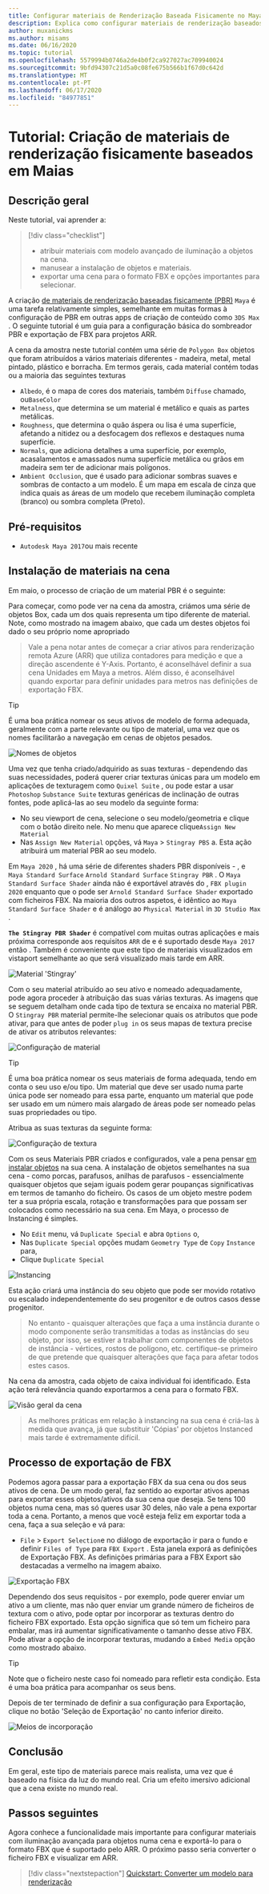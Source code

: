```yaml
---
title: Configurar materiais de Renderização Baseada Fisicamente no Maya
description: Explica como configurar materiais de renderização baseados fisicamente em Maias e exportá-lo para o formato FBX
author: muxanickms
ms.author: misams
ms.date: 06/16/2020
ms.topic: tutorial
ms.openlocfilehash: 5579994b0746a2de4b0f2ca927027ac709940024
ms.sourcegitcommit: 9bfd94307c21d5a0c08fe675b566b1f67d0c642d
ms.translationtype: MT
ms.contentlocale: pt-PT
ms.lasthandoff: 06/17/2020
ms.locfileid: "84977851"
---
```

# <a name="tutorial-setting-up-physically-based-rendering-materials-in-maya"></a>Tutorial: Criação de materiais de renderização fisicamente baseados em Maias

## <a name="overview"></a>Descrição geral
Neste tutorial, vai aprender a:

> [!div class="checklist"]
>
> * atribuir materiais com modelo avançado de iluminação a objetos na cena.
> * manusear a instalação de objetos e materiais.
> * exportar uma cena para o formato FBX e opções importantes para selecionar.

A criação [de materiais de renderização baseadas fisicamente (PBR)](../../overview/features/pbr-materials.md) `Maya` é uma tarefa relativamente simples, semelhante em muitas formas à configuração de PBR em outras apps de criação de conteúdo como `3DS Max` . O seguinte tutorial é um guia para a configuração básica do sombreador PBR e exportação de FBX para projetos ARR. 

A cena da amostra neste tutorial contém uma série de `Polygon Box` objetos que foram atribuídos a vários materiais diferentes - madeira, metal, metal pintado, plástico e borracha. Em termos gerais, cada material contém todas ou a maioria das seguintes texturas 

* `Albedo`, é o mapa de cores dos materiais, também `Diffuse` chamado, ou`BaseColor`
* `Metalness`, que determina se um material é metálico e quais as partes metálicas. 
* `Roughness`, que determina o quão áspera ou lisa é uma superfície, afetando a nitidez ou a desfocagem dos reflexos e destaques numa superfície.
* `Normals`, que adiciona detalhes a uma superfície, por exemplo, acasalamentos e amassados numa superfície metálica ou grãos em madeira sem ter de adicionar mais polígonos.
* `Ambient Occlusion`, que é usado para adicionar sombras suaves e sombras de contacto a um modelo. É um mapa em escala de cinza que indica quais as áreas de um modelo que recebem iluminação completa (branco) ou sombra completa (Preto). 

## <a name="prerequisites"></a>Pré-requisitos
* `Autodesk Maya 2017`ou mais recente

## <a name="setting-up-materials-in-the-scene"></a>Instalação de materiais na cena
Em maio, o processo de criação de um material PBR é o seguinte:

Para começar, como pode ver na cena da amostra, criámos uma série de objetos Box, cada um dos quais representa um tipo diferente de material. Note, como mostrado na imagem abaixo, que cada um destes objetos foi dado o seu próprio nome apropriado 

> Vale a pena notar antes de começar a criar ativos para renderização remota Azure (ARR) que utiliza contadores para medição e que a direção ascendente é Y-Axis. Portanto, é aconselhável definir a sua cena Unidades em Maya a metros. Além disso, é aconselhável quando exportar para definir unidades para metros nas definições de exportação FBX. 

> [!TIP]
É uma boa prática nomear os seus ativos de modelo de forma adequada, geralmente com a parte relevante ou tipo de material, uma vez que os nomes facilitarão a navegação em cenas de objetos pesados.

![Nomes de objetos](media/object-names.jpg)

Uma vez que tenha criado/adquirido as suas texturas - dependendo das suas necessidades, poderá querer criar texturas únicas para um modelo em aplicações de texturagem como `Quixel Suite` , ou pode estar a usar `Photoshop` `Substance Suite` texturas genéricas de inclinação de outras fontes, pode aplicá-las ao seu modelo da seguinte forma:

* No seu viewport de cena, selecione o seu modelo/geometria e clique com o botão direito nele. No menu que aparece clique`Assign New Material`
* Nas `Assign New Material` opções, vá `Maya` > `Stingray PBS` a. Esta ação atribuirá um material PBR ao seu modelo. 

Em `Maya 2020` , há uma série de diferentes shaders PBR disponíveis - , e `Maya Standard Surface` `Arnold Standard Surface` `Stingray PBR` . O `Maya Standard Surface Shader` ainda não é exportável através do , `FBX plugin 2020` enquanto que o pode ser `Arnold Standard Surface Shader` exportado com ficheiros FBX. Na maioria dos outros aspetos, é idêntico ao `Maya Standard Surface Shader` e é análogo ao `Physical Material` in `3D Studio Max` .

**`The Stingray PBR Shader`** é compatível com muitas outras aplicações e mais próxima corresponde aos requisitos `ARR` de e é suportado desde `Maya 2017` então . Também é conveniente que este tipo de materiais visualizados em vistaport semelhante ao que será visualizado mais tarde em ARR.

![Material 'Stingray'](media/stingray-material.jpg)

Com o seu material atribuído ao seu ativo e nomeado adequadamente, pode agora proceder à atribuição das suas várias texturas. As imagens que se seguem detalham onde cada tipo de textura se encaixa no material PBR. O `Stingray PBR` material permite-lhe selecionar quais os atributos que pode ativar, para que antes de poder `plug in` os seus mapas de textura precise de ativar os atributos relevantes: 

![Configuração de material](media/material-setup.jpg)

> [!TIP]
É uma boa prática nomear os seus materiais de forma adequada, tendo em conta o seu uso e/ou tipo. Um material que deve ser usado numa parte única pode ser nomeado para essa parte, enquanto um material que pode ser usado em um número mais alargado de áreas pode ser nomeado pelas suas propriedades ou tipo.

Atribua as suas texturas da seguinte forma:

![Configuração de textura](media/texture-setup.jpg)

Com os seus Materiais PBR criados e configurados, vale a pena pensar [em instalar objetos](../../how-tos/conversion/configure-model-conversion.md#instancing) na sua cena. A instalação de objetos semelhantes na sua cena - como porcas, parafusos, anilhas de parafusos - essencialmente quaisquer objetos que sejam iguais podem gerar poupanças significativas em termos de tamanho do ficheiro. Os casos de um objeto mestre podem ter a sua própria escala, rotação e transformações para que possam ser colocados como necessário na sua cena. Em Maya, o processo de Instancing é simples.

* No `Edit` menu, vá `Duplicate Special` e abra `Options` o, 
* Nas `Duplicate Special` opções mudam `Geometry Type` de `Copy` `Instance` para, 
* Clique `Duplicate Special`

![Instancing](media/instancing.jpg)

Esta ação criará uma instância do seu objeto que pode ser movido rotativo ou escalado independentemente do seu progenitor e de outros casos desse progenitor. 
>No entanto - quaisquer alterações que faça a uma instância durante o modo componente serão transmitidas a todas as instâncias do seu objeto, por isso, se estiver a trabalhar com componentes de objetos de instância - vértices, rostos de polígono, etc. certifique-se primeiro de que pretende que quaisquer alterações que faça para afetar todos estes casos.

Na cena da amostra, cada objeto de caixa individual foi identificado. Esta ação terá relevância quando exportarmos a cena para o formato FBX.

![Visão geral da cena](media/scene-overview.jpg)

>As melhores práticas em relação à instancing na sua cena é criá-las à medida que avança, já que substituir 'Cópias' por objetos Instanced mais tarde é extremamente difícil. 

## <a name="fbx-export-process"></a>Processo de exportação de FBX

Podemos agora passar para a exportação FBX da sua cena ou dos seus ativos de cena. De um modo geral, faz sentido ao exportar ativos apenas para exportar esses objetos/ativos da sua cena que deseja. Se tens 100 objetos numa cena, mas só queres usar 30 deles, não vale a pena exportar toda a cena. Portanto, a menos que você esteja feliz em exportar toda a cena, faça a sua seleção e vá para:

* `File` > `Export Selection`e no diálogo de exportação ir para o fundo e definir `Files of Type` para `FBX Export` . Esta janela exporá as definições de Exportação FBX. As definições primárias para a FBX Export são destacadas a vermelho na imagem abaixo.

![Exportação FBX](media/FBX-exporting.jpg)

Dependendo dos seus requisitos - por exemplo, pode querer enviar um ativo a um cliente, mas não quer enviar um grande número de ficheiros de textura com o ativo, pode optar por incorporar as texturas dentro do ficheiro FBX exportado. Esta opção significa que só tem um ficheiro para embalar, mas irá aumentar significativamente o tamanho desse ativo FBX. Pode ativar a opção de incorporar texturas, mudando a `Embed Media` opção como mostrado abaixo.

> [!TIP]
> Note que o ficheiro neste caso foi nomeado para refletir esta condição. Esta é uma boa prática para acompanhar os seus bens. 

Depois de ter terminado de definir a sua configuração para Exportação, clique no botão 'Seleção de Exportação' no canto inferior direito.

![Meios de incorporação](media/embedding-media.jpg)

## <a name="conclusion"></a>Conclusão

Em geral, este tipo de materiais parece mais realista, uma vez que é baseado na física da luz do mundo real. Cria um efeito imersivo adicional que a cena existe no mundo real.

## <a name="next-steps"></a>Passos seguintes

Agora conhece a funcionalidade mais importante para configurar materiais com iluminação avançada para objetos numa cena e exportá-lo para o formato FBX que é suportado pelo ARR. O próximo passo seria converter o ficheiro FBX e visualizar em ARR.

> [!div class="nextstepaction"]
> [Quickstart: Converter um modelo para renderização](../../quickstarts\convert-model.md)